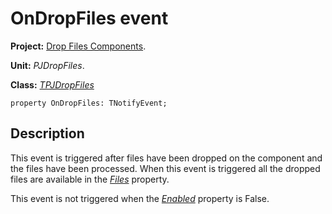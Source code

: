 <a href='Hidden comment: 
$Rev$
$Date$
'></a>

# OnDropFiles event #

**Project:** [Drop Files Components](DropFilesComponents.md).

**Unit:** _PJDropFiles_.

**Class:** _[TPJDropFiles](TPJDropFiles.md)_

```
property OnDropFiles: TNotifyEvent;
```

## Description ##

This event is triggered after files have been dropped on the component and the files have been processed. When this event is triggered all the dropped files are available in the _[Files](TPJDropFilesFiles.md)_  property.

This event is not triggered when the _[Enabled](TPJDropFilesEnabled.md)_ property is False.